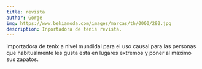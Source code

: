 ```yaml
---
title: revista
author: Gorge
img: https://www.bekiamoda.com/images/marcas/th/0000/292.jpg
description: Inportadora de tenis revista.
---
```

importadora de tenix a nivel mundidal para el uso causal para las personas que habitualmente les gusta esta en lugares extremos y poner al maximo sus zapatos.
